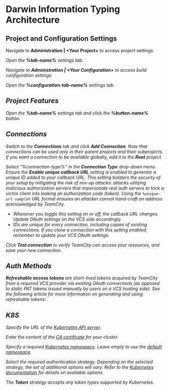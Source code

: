 # Darwin Information Typing Architecture

## Project and Configuration Settings

<snippet id="open-project-settings">Navigate to <b>Administration | &lt;Your Project&gt;</b> to access project settings.</snippet>

<var name="tab-name" value="tab-name"/>
<snippet id="open-project-settings-tab">Open the <b>%tab-name%</b> settings tab.</snippet>


<snippet id="open-configuration-settings">Navigate to <b>Administration | &lt;Your Configuration&gt;</b> to access build configuration settings.</snippet>


<var name="configuration-tab-name" value="configuration-tab-name"/>
<snippet id="open-configuration-settings-tab">Open the <b>%configuration-tab-name%</b> settings tab.</snippet>



## Project Features

<var name="tab-name" value="tab-name"/><var name="button-name" value="button-name"/>
<snippet id="open-settings-create-new-entity">Open the <b>%tab-name%</b> settings tab and click the <b>%button-name%</b> button.</snippet>


## Connections

<snippet id="create-new-connection">Switch to the <b>Connections</b> tab and click <b>Add Connection</b>. Note that connections can be used only in their parent projects and their subprojects. If you want a connection to be available globally, add it to the <b>Root</b> project.</snippet>

<var name="connection-type" value="connection-type"/>
<snippet id="choose-connection-type">Select "%connection-type%" in the <b>Connection Type</b> drop-down menu.</snippet>

<var name="unique-url-sample" value="unique-url-sample"/>
<snippet id="connections-unique-callback-URL">
Ensure the <b>Enable unique callback URL</b> setting is enabled to generate a unique ID added to your callback URL. This setting bolsters the security of your setup by mitigating the risk of mix-up attacks: attacks utilizing malicious authorization servers that impersonate real auth servers to trick a victim client into leaking an authorization code (token). Using the <code>%unique-url-sample%</code> URL format ensures an attacker cannot hand-craft an address acknowledged by TeamCity.

<note>
<ul>
<li>Whenever you toggle this setting on or off, the callback URL changes. Update OAuth settings on the VCS side accordingly.</li>
<li>IDs are unique for every connection, including copies of existing connections. If you clone a connection with this setting enabled, remember to update your VCS OAuth settings.</li>
</ul>
</note>
</snippet>


<snippet id="test-and-save-connection">Click <b>Test connection</b> to verify TeamCity can access your resources, and save your new connection.</snippet>


## Auth Methods


<snippet id="rat-single"><b>Refreshable access tokens</b> are short-lived tokens acquired by TeamCity from a required VCS provider via existing OAuth connections (as opposed to static PAT tokens issued manually by users on a VCS hosting side). See the following article for more information on generating and using refreshable tokens: <a href="manage-access-tokens.md"></a>.</snippet>


## K8S

<snippet id="kubernetes-settings-api-server-url">Specify the URL of the <a href="https://kubernetes.io/docs/concepts/overview/components/#kube-apiserver">Kubernetes API server</a>.</snippet>

<snippet id="kubernetes-settings-certificate-authority">Enter the content of the <a href="https://kubernetes.io/docs/concepts/cluster-administration/certificates/">CA certificate</a> for your cluster.</snippet>


<snippet id="kubernetes-settings-namespace">Specify a required <a href="https://kubernetes.io/docs/concepts/overview/working-with-objects/namespaces/">Kubernetes namespace</a>. Leave empty to use the <a href="https://kubernetes.io/docs/concepts/overview/working-with-objects/namespaces/#viewing-namespaces">default namespace</a>.</snippet>

<snippet id="kubernetes-settings-auth-strategy">

Select the required authentication strategy. Depending on the selected strategy, the set of additional options will vary. Refer to the <a href="https://kubernetes.io/docs/reference/access-authn-authz/authentication/#authentication-strategies">Kubernetes documentation</a> for details on available options.

<note>The <b>Token</b> strategy accepts any token types supported by Kubernetes.</note>

</snippet>